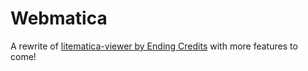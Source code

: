 # Webmatica

A rewrite of [litematica-viewer by Ending Credits](https://github.com/EndingCredits/litematic-viewer) with more features to come!